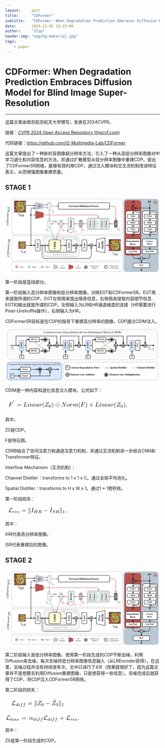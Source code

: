```yaml
---
layout:     post
title:      "CDFormer"
subtitle:   "CDFormer: When Degradation Prediction Embraces Diffusion Model for Blind Image Super-Resolution"
date:       2024-12-05 19:23:00
author:     "JIzp"
header-img: "img/bg-material.jpg"
tags:
    - paper
---
```


# CDFormer: When Degradation Prediction Embraces Diffusion Model for Blind Image Super-Resolution

------

这篇文章由南京航空航天大学撰写，发表在2024CVPR。

链接：[CVPR 2024 Open Access Repository (thecvf.com)](https://openaccess.thecvf.com/content/CVPR2024/html/Liu_CDFormer_When_Degradation_Prediction_Embraces_Diffusion_Model_for_Blind_Image_CVPR_2024_paper.html)

代码链接：https://github.com/I2-Multimedia-Lab/CDFormer

这篇文章提出了一种新的盲图像超分辨率方法，引入了一种从高低分辨率图像对中学习退化和内容信息的方法，并通过扩散模型从低分辨率图像中重建CDP。提出了CDFormerSR网络，能够有效利用CDP，通过注入模块和交叉流机制改进特征表示，从而增强图像重建质量。

## **STAGE 1**

![image-20241205183708493](/img/CDFormer01.png)

第一阶段是蓝线部分。

第一阶段输入高分辨率图像和低分辨率图像，训练EGT和CDFormerSR。EGT用来提取所谓的CDP，EGT左侧用来提出降质信息，右侧用来提取内容细节信息. EGT的输出就是所谓的CDP。左侧输入为LR和HR通道维度的连接（HR需要进行Pixel-Unshuffle操作），右侧输入为HR。

CDFormerSR目标是在CDP的指导下重建高分辨率的图像，CDP通过CDIM注入。

![image-20241205185156093](/img/CDFormer02.png)

CDIM是一种内容和退化信息注入模块，公式如下：

![image-20241205191937373](/img/CDFormer03.png)

其中，

Z0是CDP。

F是特征图。

CDRB结合了空间注意力和通道注意力机制，并通过互流机制进一步结合CNN和Transformer特征。

Interflow Mechanism（互流机制）：

Channel Distiller：transforms to 1 x 1 x C。通过全局平均池化。

Spatial Distiller：transforms to H x W x 1。通过1 * 1卷积核。

第一阶段损失：

![image-20241205192001930](/img/CDFormer04.png)

其中：

IHR代表高分辨率图像。

ISR代表重建后的图像。

## **STAGE 2**

![image-20241205190506882](/img/CDFormer05.png)

第二阶段输入是低分辨率图像，使用第一阶段生成的CDP不断加噪，利用Diffusion来去噪，每次去噪将低分辨率图像信息融入（从LREncoder获得），在这里，去噪过程并没有持续很多次，文中只进行了4次（效果就很好了，因为这篇文章并不是想要去利用Diffusion重建图像，只是想获得一些信息）。去噪完成后就获得了CDP，将CDP注入CDFormerSR网络。

第二阶段的损失：

![image-20241205192040055](/img/CDFormer06.png)

![image-20241205192103217](/img/CDFormer07.png)

其中：

Z0是第一阶段生成的CDP。
